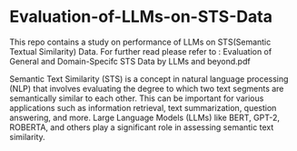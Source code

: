 # Evaluation-of-LLMs-on-STS-Data
This repo contains a study on performance of LLMs on STS(Semantic Textual Similarity) Data.
For further read please refer to   : Evaluation of General and Domain-Specifc STS Data by LLMs and beyond.pdf

Semantic Text Similarity (STS) is a concept in natural language processing (NLP) that involves evaluating the degree to which two text segments are semantically similar to each other. This can be important for various applications such as information retrieval, text summarization, question answering, and more. Large Language Models (LLMs) like BERT, GPT-2, ROBERTA, and others play a significant role in assessing semantic text similarity.
